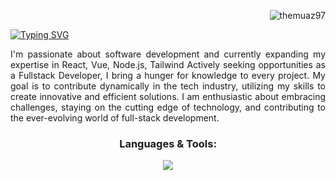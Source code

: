 <p align="right"> <img src="https://komarev.com/ghpvc/?username=themuaz97&label=Profile%20views&color=0e75b6&style=flat" alt="themuaz97" /> </p>

<a href="https://git.io/typing-svg"><img src="https://readme-typing-svg.demolab.com?font=Fira+Code&size=30&pause=1000&center=true&vCenter=true&random=false&width=1000&lines=Welcome+to+Muaz's+profile.;I'm+a+Fullstack+Developer.;I'm+from+Malaysia.;Knowledge+is+Power;Dreams+without+efforts+are+just+dreams" alt="Typing SVG" /></a>



<p align="justify">I'm passionate about software development and currently expanding my expertise in React, Vue, Node.js, Tailwind Actively seeking opportunities as a Fullstack Developer, I bring a hunger for knowledge to every project. My goal is to contribute dynamically in the tech industry, utilizing my skills to create innovative and efficient solutions. I am enthusiastic about embracing challenges, staying on the cutting edge of technology, and contributing to the ever-evolving world of full-stack development.</p>

<h3 align="center">Languages & Tools:</h3>
<p align="center">
  <a href="https://skillicons.dev">
    <img src="https://skillicons.dev/icons?i=html,css,js,ts,java,php,tailwind,bootstrap,vue,maven,laravel,mysql" />
  </a> 
</p>
